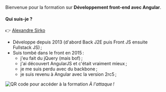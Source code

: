 Bienvenue pour la formation sur **Développement front-end avec Angular**.

#### Qui suis-je ?

:point_right: [Alexandre Sirko](https://www.alexandre.lets-code.fr/)

- Développe depuis 2013 (d'abord Back J2E puis Front JS ensuite Fullstack JS) ;
- Suis tombé dans le front en 2015 : 
  - j'eu fait du jQuery (mais bof) ;
  - j'ai découvert AngularJS et c'était vraiment mieux ;
  - je me suis perdu avec du backbone ;
  - je suis revenu à Angular avec la version 2rc5 ;


<img src="~/01.introduction/qr-code.svg" style="max-width: 300px" alt="QR code pour accéder à la formation"></img>
_À l'attaque !_

